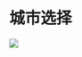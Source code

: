 城市选择
===
![](http://code.cocoachina.com/uploads/attachments/20160316/129991/458ad90bf60c91723b5f0fe2d0ffe910.png)
